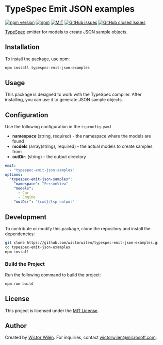 # TypeSpec Emit JSON examples

[![npm version](https://badge.fury.io/js/typespec-emit-json-examples.svg)](https://www.npmjs.com/package/typespec-emit-json-examples)
[![npm](https://img.shields.io/npm/dt/typespec-emit-json-examples.svg)](https://www.npmjs.com/package/typespec-emit-json-examples)
[![MIT](https://img.shields.io/npm/l/typespec-emit-json-examples.svg)](https://github.com/wictorwilen/typespec-emit-json-examples/blob/master/LICENSE.md)
[![GitHub issues](https://img.shields.io/github/issues/wictorwilen/typespec-emit-json-examples.svg)](https://github.com/wictorwilen/typespec-emit-json-examples/issues)
[![GitHub closed issues](https://img.shields.io/github/issues-closed/wictorwilen/typespec-emit-json-examples.svg)](https://github.com/wictorwilen/typespec-emit-json-examples/issues?q=is%3Aissue+is%3Aclosed)

[TypeSpec](https://typespec.io) emitter for models to create JSON sample objects.

## Installation

To install the package, use npm:

```bash
npm install typespec-emit-json-examples
```

## Usage

This package is designed to work with the TypeSpec compiler. After installing, you can use it to generate JSON sample objects.

## Configuration

Use the following configuration in the `tspconfig.yaml`

- **namespace** (string, required) - the namespace where the models are found
- **models** (array(string), required) - the actual models to create samples from  
- **outDir**: (string) - the output directory

``` yaml
emit:
  - "typespec-emit-json-samples"
options:
  "typespec-emit-json-samples":
    "namespace": "PersonView"
    "models":
      - Car
      - Engine
    "outDir": "{cwd}/tsp-output"

```



## Development

To contribute or modify this package, clone the repository and install the dependencies:

```bash
git clone https://github.com/wictorwilen/typespec-emit-json-examples.git
cd typespec-emit-json-examples
npm install
```

### Build the Project

Run the following command to build the project:

```bash
npm run build
```

## License

This project is licensed under the [MIT License](LICENSE).

## Author

Created by [Wictor Wilén](https://www.wictorwilen.se). For inquiries, contact [wictorwilen@microsoft.com](mailto:wictorwilen@microsoft.com).